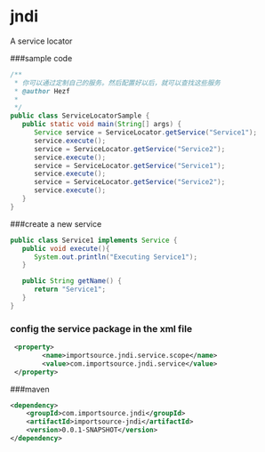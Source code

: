 # jndi
A  service locator



###sample code
```java
/**
 * 你可以通过定制自己的服务。然后配置好以后，就可以查找这些服务
 * @author Hezf
 *
 */
public class ServiceLocatorSample {
   public static void main(String[] args) {
      Service service = ServiceLocator.getService("Service1");
      service.execute();
      service = ServiceLocator.getService("Service2");
      service.execute();
      service = ServiceLocator.getService("Service1");
      service.execute();
      service = ServiceLocator.getService("Service2");
      service.execute();		
   }
}
```


###create a new  service 
```java
public class Service1 implements Service {
   public void execute(){
      System.out.println("Executing Service1");
   }

   public String getName() {
      return "Service1";
   }
}
```


### config the service package in the xml file
```xml
 <property>
        <name>importsource.jndi.service.scope</name>
        <value>com.importsource.jndi.service</value>
 </property>
```

###maven
```xml
<dependency>
	<groupId>com.importsource.jndi</groupId>
	<artifactId>importsource-jndi</artifactId>
	<version>0.0.1-SNAPSHOT</version>
</dependency>
```


